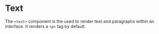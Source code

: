 # Text

The `<text>` component is the used to render text and paragraphs within an interface. It renders a `<p>` tag by default.